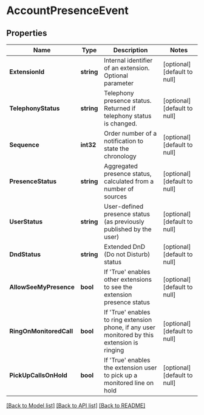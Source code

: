 # AccountPresenceEvent

## Properties
Name | Type | Description | Notes
------------ | ------------- | ------------- | -------------
**ExtensionId** | **string** | Internal identifier of an extension. Optional parameter | [optional] [default to null]
**TelephonyStatus** | **string** | Telephony presence status. Returned if telephony status is changed. | [optional] [default to null]
**Sequence** | **int32** | Order number of a notification to state the chronology | [optional] [default to null]
**PresenceStatus** | **string** | Aggregated presence status, calculated from a number of sources | [optional] [default to null]
**UserStatus** | **string** | User-defined presence status (as previously published by the user) | [optional] [default to null]
**DndStatus** | **string** | Extended DnD (Do not Disturb) status | [optional] [default to null]
**AllowSeeMyPresence** | **bool** | If &#39;True&#39; enables other extensions to see the extension presence status | [optional] [default to null]
**RingOnMonitoredCall** | **bool** | If &#39;True&#39; enables to ring extension phone, if any user monitored by this extension is ringing | [optional] [default to null]
**PickUpCallsOnHold** | **bool** | If &#39;True&#39; enables the extension user to pick up a monitored line on hold | [optional] [default to null]

[[Back to Model list]](../README.md#documentation-for-models) [[Back to API list]](../README.md#documentation-for-api-endpoints) [[Back to README]](../README.md)


